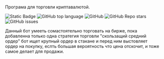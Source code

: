 Програма для торговли криптавалютой.

![Static Badge](https://img.shields.io/badge/OkulusDev-Oxygen-Oxygen)
![GitHub top language](https://img.shields.io/github/languages/top/OkulusDev/Oxygen)
![GitHub](https://img.shields.io/github/license/OkulusDev/Oxygen)
![GitHub Repo stars](https://img.shields.io/github/stars/OkulusDev/Oxygen)
![GitHub issues](https://img.shields.io/github/issues/OkulusDev/Oxygen)

Данный бот умееть сомастоятельно торговать на бирже, пока добавленна только одна стратегия торговли
"скользащий средний ордер" бот ищет крупный ордер в стакане и перед ним выстовляет ордер на покупку, 
еслть большая вероятность что цена отскочит, и тоже самое делает для продажи. 


